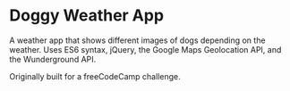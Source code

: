 # Doggy Weather App
A weather app that shows different images of dogs depending on the weather.
Uses ES6 syntax, jQuery, the Google Maps Geolocation API, and the Wunderground API.

Originally built for a freeCodeCamp challenge.
